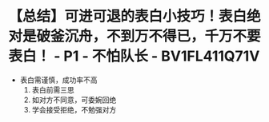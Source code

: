 # 【总结】可进可退的表白小技巧！表白绝对是破釜沉舟，不到万不得已，千万不要表白！ - P1 - 不怕队长 - BV1FL411Q71V

-   表白需谨慎，成功率不高
    1.  表白前需三思
    2.  如对方不同意，可委婉回绝
    3.  学会接受拒绝，不勉强对方